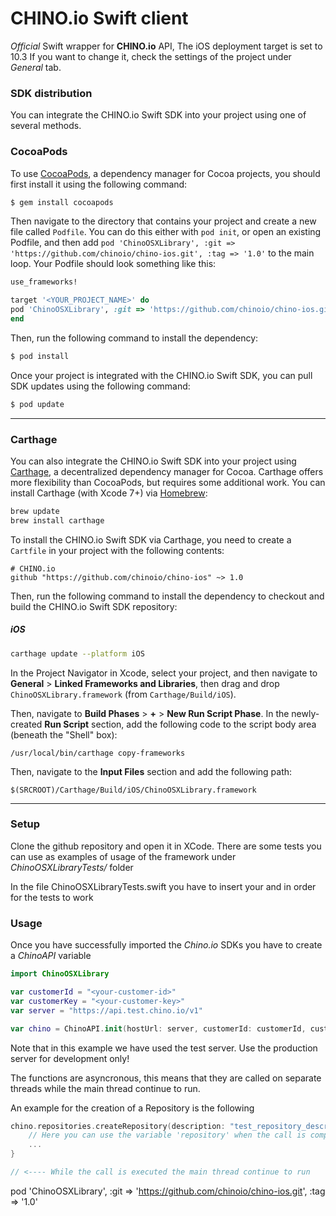 #  CHINO.io Swift client #
*Official* Swift wrapper for **CHINO.io** API,
The iOS deployment target is set to 10.3
If you want to change it, check the settings of the project
under *General* tab.

### SDK distribution

You can integrate the CHINO.io Swift SDK into your project using one of several methods.

### CocoaPods

To use [CocoaPods](http://cocoapods.org), a dependency manager for Cocoa projects, you should first install it using the following command:

```bash
$ gem install cocoapods
```

Then navigate to the directory that contains your project and create a new file called `Podfile`. You can do this either with `pod init`, or open an existing Podfile, and then add `pod 'ChinoOSXLibrary', :git => 'https://github.com/chinoio/chino-ios.git', :tag => '1.0'` to the main loop. Your Podfile should look something like this:

```ruby
use_frameworks!

target '<YOUR_PROJECT_NAME>' do
pod 'ChinoOSXLibrary', :git => 'https://github.com/chinoio/chino-ios.git', :tag => '1.0'
end
```

Then, run the following command to install the dependency:

```bash
$ pod install
```

Once your project is integrated with the CHINO.io Swift SDK, you can pull SDK updates using the following command:

```bash
$ pod update
```  

---

### Carthage

You can also integrate the CHINO.io Swift SDK into your project using [Carthage](https://github.com/Carthage/Carthage), a decentralized dependency manager for Cocoa. Carthage offers more flexibility than CocoaPods, but requires some additional work. You can install Carthage (with Xcode 7+) via [Homebrew](http://brew.sh/):

```bash
brew update
brew install carthage
```

To install the CHINO.io Swift SDK via Carthage, you need to create a `Cartfile` in your project with the following contents:

```
# CHINO.io
github "https://github.com/chinoio/chino-ios" ~> 1.0
```

Then, run the following command to install the dependency to checkout and build the CHINO.io Swift SDK repository:

##### iOS

```bash
carthage update --platform iOS
```

In the Project Navigator in Xcode, select your project, and then navigate to **General** > **Linked Frameworks and Libraries**, then drag and drop `ChinoOSXLibrary.framework` (from `Carthage/Build/iOS`).

Then, navigate to **Build Phases** > **+** > **New Run Script Phase**. In the newly-created **Run Script** section, add the following code to the script body area (beneath the "Shell" box):

```
/usr/local/bin/carthage copy-frameworks
```

Then, navigate to the **Input Files** section and add the following path:

```
$(SRCROOT)/Carthage/Build/iOS/ChinoOSXLibrary.framework
```

---

### Setup

Clone the github repository and open it in XCode.
There are some tests you can use as examples of usage
of the framework under *ChinoOSXLibraryTests/* folder

In the file ChinoOSXLibraryTests.swift you have to insert
your <customer-id> and <customer-key> in order for the tests
to work

### Usage

Once you have successfully imported the *Chino.io* SDKs you have to create a *ChinoAPI* variable  

```Swift
import ChinoOSXLibrary

var customerId = "<your-customer-id>"
var customerKey = "<your-customer-key>"
var server = "https://api.test.chino.io/v1"

var chino = ChinoAPI.init(hostUrl: server, customerId: customerId, customerKey: customerKey)
```  

Note that in this example we have used the test server. Use the production server for development only!  
  
The functions are asyncronous, this means that they are called on separate threads while the main thread continue to run.  
  
An example for the creation of a Repository is the following

```Swift
chino.repositories.createRepository(description: "test_repository_description") { (repository) in
    // Here you can use the variable 'repository' when the call is completed
    ...
}

// <---- While the call is executed the main thread continue to run

```  

pod 'ChinoOSXLibrary', :git => 'https://github.com/chinoio/chino-ios.git', :tag => '1.0'
